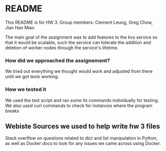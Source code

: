 # README #

This README is for HW 3. Group members: Clement Leung, Greg Chow, Jian Hao Miao

The main goal of the assignment was to add features to the kvs service so that it would be scalable, such the service can tolerate the addition and deletion of worker nodes through the service's lifetime. 

### How did we approached the assignement? ###

We tried out everything we thought would work and adjusted from there until we got tests working. 

### How we tested it ###

We used the test script and ran some its commands individually for testing. We also used curl commands to check for instances
where the program breaks



## Webiste Sources we used to help write hw 3 files

Stack overflow on questions related to dict and list manipulation in Python, as well as Docker docs to look for any issues we came across using Docker. 



